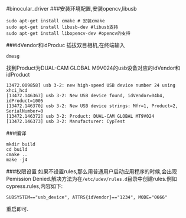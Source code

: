 #binocular_driver
###安装环境配置,安装opencv,libusb
```
sudo apt-get install cmake # 安装cmake
sudo apt-get install libusb-dev #libusb支持
sudo apt-get install libopencv-dev #opencv的支持
```

###idVendor和idProduc
插拔双目相机,在终端输入
```
dmesg
```
找到Product为DUAL-CAM GLOBAL M9V024的usb设备对应的idVendor和idProduct
```
13472.009858] usb 3-2: new high-speed USB device number 24 using xhci_hcd
[13472.146367] usb 3-2: New USB device found, idVendor=04b4, idProduct=1005
[13472.146370] usb 3-2: New USB device strings: Mfr=1, Product=2, SerialNumber=0
[13472.146372] usb 3-2: Product: DUAL-CAM GLOBAL MT9V024 
[13472.146373] usb 3-2: Manufacturer: CypTest
```


###编译
```
mkdir build
cd build
cmake ..
make -j4
```
###权限设置
如果不设置rules,那么用普通用户启动应用程序的时候,会出现Pemission Denied.解决方法为在`/etc/udev/rules.d`目录中创建rules.例如
cypress.rules,内容如下:
```
SUBSYSTEM=="usb_device", ATTRS{idVendor}=="1234", MODE="0666"
```
重启即可.
